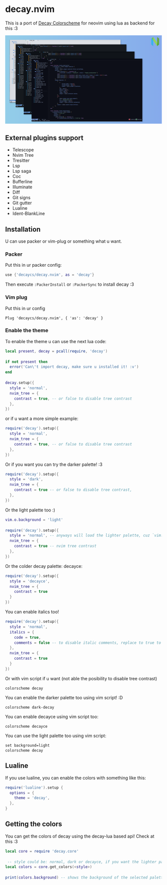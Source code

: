 # decay.nvim

This is a port of [Decay Colorscheme](https://github.com/decaycs) for neovim using lua as backend for this :3

![demonstration](./misc/demonstration.png)

## External plugins support

- Telescope
- Nvim Tree
- Tresitter
- Lsp
- Lsp saga
- Coc
- Bufferline
- Illuminate
- Diff
- Git signs
- Git gutter
- Lualine
- Ident-BlankLine

## Installation

U can use packer or vim-plug or something what u want.

### Packer

Put this in ur packer config:

```lua
use {'decaycs/decay.nvim', as = 'decay'}
```

Then execute `:PackerInstall` or `:PackerSync` to install decay :3

### Vim plug

Put this in ur config

```vim
Plug 'decaycs/decay.nvim', { 'as': 'decay' }
```

### Enable the theme

To enable the theme u can use the next lua code:

```lua
local present, decay = pcall(require, 'decay')

if not present then
  error('Can\'t import decay, make sure u installed it! :v')
end

decay.setup({
  style = 'normal',
  nvim_tree = {
    contrast = true, -- or false to disable tree contrast
  },
})
```

or if u want a more simple example:

```lua
require('decay').setup({
  style = 'normal',
  nvim_tree = {
    contrast = true, -- or false to disable tree contrast
  },
})
```

Or if you want you can try the darker palette! :3

```lua
require('decay').setup({
  style = 'dark',
  nvim_tree = {
    contrast = true -- or false to disable tree contrast,
  },
})
```

Or the light palette too :)

```lua
vim.o.background = 'light'

require('decay').setup({
  style = 'normal', -- anyways will load the lighter palette, cuz `vim.o.background` is `light`
  nvim_tree = {
    contrast = true -- nvim tree contrast
  },
})
```

Or the colder decay palette: decayce:

```lua
require('decay').setup({
  style = 'decayce',
  nvim_tree = {
    contrast = true
  }
})
```

You can enable italics too!

```lua
require('decay').setup({
  style = 'normal',
  italics = {
    code = true,
    comments = false -- to disable italic comments, replace to true to enable
  },
  nvim_tree = {
    contrast = true
  }
})
```

Or with vim script if u want (not able the posibility to disable tree contrast)

```vim
colorscheme decay
```

You can enable the darker palette too using vim script! :D

```vim
colorscheme dark-decay
```

You can enable decayce using vim script too:

```vim
colorscheme decayce
```

You can use the light palette too using vim script:

```vim
set background=light
colorscheme decay
```

## Lualine

If you use lualine, you can enable the colors with something like this:

```lua
require('lualine').setup {
  options = {
    theme = 'decay',
  },
}
```

## Getting the colors

You can get the colors of decay using the decay-lua based api! Check at this :3

```lua
local core = require 'decay.core'

 -- style could be: normal, dark or decayce, if you want the lighter palette, just pass anyone but set the background to light before call this!
local colors = core.get_colors(<style>)

print(colors.background) -- shows the background of the selected palette!
```

